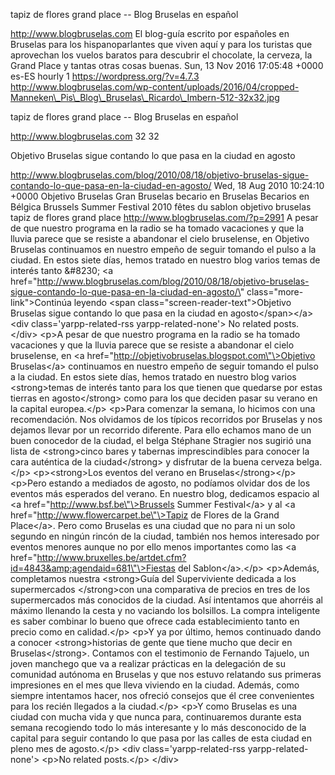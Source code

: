 tapiz de flores grand place -- Blog Bruselas en español

http://www.blogbruselas.com El blog-guía escrito por españoles en
Bruselas para los hispanoparlantes que viven aquí y para los turistas
que aprovechan los vuelos baratos para descubrir el chocolate, la
cerveza, la Grand Place y tantas otras cosas buenas. Sun, 13 Nov 2016
17:05:48 +0000 es-ES hourly 1 https://wordpress.org/?v=4.7.3
http://www.blogbruselas.com/wp-content/uploads/2016/04/cropped-Manneken\_Pis\_Blog\_Bruselas\_Ricardo\_Imbern-512-32x32.jpg

tapiz de flores grand place -- Blog Bruselas en español

http://www.blogbruselas.com 32 32

Objetivo Bruselas sigue contando lo que pasa en la ciudad en agosto

http://www.blogbruselas.com/blog/2010/08/18/objetivo-bruselas-sigue-contando-lo-que-pasa-en-la-ciudad-en-agosto/
Wed, 18 Aug 2010 10:24:10 +0000 Objetivo Bruselas Gran Bruselas becario
en Bruselas Becarios en Bélgica Brussels Summer Festival 2010 fêtes du
sablon objetivo bruselas tapiz de flores grand place
http://www.blogbruselas.com/?p=2991 A pesar de que nuestro programa en
la radio se ha tomado vacaciones y que la lluvia parece que se resiste a
abandonar el cielo bruselense, en Objetivo Bruselas continuamos en
nuestro empeño de seguir tomando el pulso a la ciudad. En estos siete
días, hemos tratado en nuestro blog varios temas de interés tanto
&\#8230; \<a
href=\"http://www.blogbruselas.com/blog/2010/08/18/objetivo-bruselas-sigue-contando-lo-que-pasa-en-la-ciudad-en-agosto/\"
class=\"more-link\"\>Continúa leyendo \<span
class=\"screen-reader-text\"\>Objetivo Bruselas sigue contando lo que
pasa en la ciudad en agosto\</span\>\</a\>\<div
class=\'yarpp-related-rss yarpp-related-none\'\> No related posts.
\</div\> \<p\>A pesar de que nuestro programa en la radio se ha tomado
vacaciones y que la lluvia parece que se resiste a abandonar el cielo
bruselense, en \<a
href=\"http://objetivobruselas.blogspot.com\"\>Objetivo Bruselas\</a\>
continuamos en nuestro empeño de seguir tomando el pulso a la ciudad. En
estos siete días, hemos tratado en nuestro blog varios \<strong\>temas
de interés tanto para los que tienen que quedarse por estas tierras en
agosto\</strong\> como para los que deciden pasar su verano en la
capital europea.\</p\> \<p\>Para comenzar la semana, lo hicimos con una
recomendación. Nos olvidamos de los típicos recorridos por Bruselas y
nos dejamos llevar por un recorrido diferente. Para ello echamos mano de
un buen conocedor de la ciudad, el belga Stéphane Stragier nos sugirió
una lista de \<strong\>cinco bares y tabernas imprescindibles para
conocer la cara auténtica de la ciudad\</strong\> y disfrutar de la
buena cerveza belga.\</p\> \<p\>\<strong\>Los eventos del verano en
Bruselas\</strong\>\</p\> \<p\>Pero estando a mediados de agosto, no
podíamos olvidar dos de los eventos más esperados del verano. En nuestro
blog, dedicamos espacio al \<a href=\"http://www.bsf.be\"\>Brussels
Summer Festival\</a\> y al \<a
href=\"http://www.flowercarpet.be\"\>Tapiz de Flores de la Grand
Place\</a\>. Pero como Bruselas es una ciudad que no para ni un solo
segundo en ningún rincón de la ciudad, también nos hemos interesado por
eventos menores aunque no por ello menos importantes como las \<a
href=\"http://www.bruxelles.be/artdet.cfm?id=4843&amp;agendaid=681\"\>Fiestas
del Sablon\</a\>.\</p\> \<p\>Además, completamos nuestra \<strong\>Guía
del Superviviente dedicada a los supermercados \</strong\>con una
comparativa de precios en tres de los supermercados más conocidos de la
ciudad. Así intentamos que ahorréis al máximo llenando la cesta y no
vaciando los bolsillos. La compra inteligente es saber combinar lo bueno
que ofrece cada establecimiento tanto en precio como en calidad.\</p\>
\<p\>Y ya por último, hemos continuado dando a conocer
\<strong\>historias de gente que tiene mucho que decir en
Bruselas\</strong\>. Contamos con el testimonio de Fernando Tajuelo, un
joven manchego que va a realizar prácticas en la delegación de su
comunidad autónoma en Bruselas y que nos estuvo relatando sus primeras
impresiones en el mes que lleva viviendo en la ciudad. Además, como
siempre intentamos hacer, nos ofreció consejos que él cree convenientes
para los recién llegados a la ciudad.\</p\> \<p\>Y como Bruselas es una
ciudad con mucha vida y que nunca para, continuaremos durante esta
semana recogiendo todo lo más interesante y lo más desconocido de la
capital para seguir contando lo que pasa por las calles de esta ciudad
en pleno mes de agosto.\</p\> \<div class=\'yarpp-related-rss
yarpp-related-none\'\> \<p\>No related posts.\</p\> \</div\>
